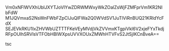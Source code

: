 Vm0xNFlWVXhUblJXYTJoVlYwZDRWMWxyWkZOalZsWjFZMFprVm1KR2NIbFdW
M1JQVmxaS2NsWnFWbFZpClJuQlFWa2Q0WVdSV1JuTlViRnBUQ21KRldYcFdX
SEJEVkRKU1IxZHVWbUZTTTFKeVEyMVdjVkZVVmxKTgpiVkl6V2xjeFYxTkdj
RFpOUlhSRVlsVTFObHBIWXpsUVVXOUxZMWhHTVFvS2JtSjIKCnBveA==

tsc